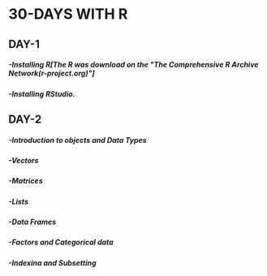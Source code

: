 # 30-DAYS WITH R
 
## DAY-1
##### -Installing R[The R was download on the "The Comprehensive R Archive Network(r-project.org)"]
##### -Installing RStudio.

## DAY-2
##### -Introduction to  objects and Data Types
##### -Vectors
##### -Matrices
##### -Lists
##### -Data Frames
##### -Factors and Categorical data
##### -Indexina and Subsetting